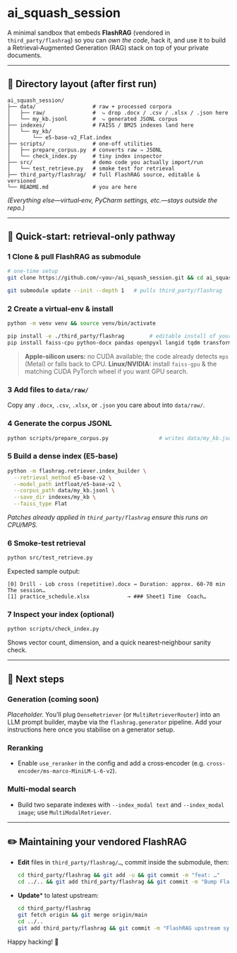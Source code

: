 # ai\_squash\_session

A minimal sandbox that embeds **FlashRAG** (vendored in `third_party/flashrag`) so you can *own the code*, hack it, and use it to build a Retrieval‑Augmented Generation (RAG) stack on top of your private documents.

---

## 📂 Directory layout (after first run)

```text
ai_squash_session/
├── data/                  # raw + processed corpora
│   ├── raw/               #  ⤷ drop .docx / .csv / .xlsx / .json here
│   └── my_kb.jsonl        #  ⤷ generated JSONL corpus
├── indexes/               # FAISS / BM25 indexes land here
│   └── my_kb/
│       └── e5-base-v2_Flat.index
├── scripts/               # one‑off utilities
│   ├── prepare_corpus.py  # converts raw ⇒ JSONL
│   └── check_index.py     # tiny index inspector
├── src/                   # demo code you actually import/run
│   └── test_retrieve.py   # smoke test for retrieval
├── third_party/flashrag/  # full FlashRAG source, editable & versioned
└── README.md              # you are here
```

*(Everything else—virtual‑env, PyCharm settings, etc.—stays outside the repo.)*

---

## 🚀 Quick‑start: retrieval‑only pathway

### 1 Clone & pull FlashRAG as submodule

```bash
# one‑time setup
git clone https://github.com/<you>/ai_squash_session.git && cd ai_squash_session

git submodule update --init --depth 1   # pulls third_party/flashrag
```

### 2 Create a virtual‑env & install

```bash
python -m venv venv && source venv/bin/activate

pip install -e ./third_party/flashrag        # editable install of your FlashRAG copy
pip install faiss-cpu python-docx pandas openpyxl langid tqdm transformers
```

> **Apple‑silicon users:** no CUDA available; the code already detects `mps` (Metal) or falls back to CPU.
> **Linux/NVIDIA:** install `faiss-gpu` & the matching CUDA PyTorch wheel if you want GPU search.

### 3 Add files to `data/raw/`

Copy any `.docx`, `.csv`, `.xlsx`, or `.json` you care about into `data/raw/`.

### 4 Generate the corpus JSONL

```bash
python scripts/prepare_corpus.py                # writes data/my_kb.jsonl
```

### 5 Build a dense index (E5‑base)

```bash
python -m flashrag.retriever.index_builder \
  --retrieval_method e5-base-v2 \
  --model_path intfloat/e5-base-v2 \
  --corpus_path data/my_kb.jsonl \
  --save_dir indexes/my_kb \
  --faiss_type Flat
```

*Patches already applied in `third_party/flashrag` ensure this runs on CPU/MPS.*

### 6 Smoke‑test retrieval

```bash
python src/test_retrieve.py
```

Expected sample output:

```text
[0] Drill - Lob cross (repetitive).docx → Duration: approx. 60‑70 min The session…
[1] practice_schedule.xlsx            → ### Sheet1 Time  Coach…
```

### 7 Inspect your index (optional)

```bash
python scripts/check_index.py
```

Shows vector count, dimension, and a quick nearest‑neighbour sanity check.

---

## 🔮 Next steps

### Generation (coming soon)

*Placeholder.*
You’ll plug `DenseRetriever` (or `MultiRetrieverRouter`) into an LLM prompt builder, maybe via the `flashrag.generator` pipeline.
Add your instructions here once you stabilise on a generator setup.

### Reranking

* Enable `use_reranker` in the config and add a cross‑encoder (e.g. `cross-encoder/ms-marco-MiniLM-L-6-v2`).

### Multi‑modal search

* Build two separate indexes with `--index_modal text` and `--index_modal image`; use `MultiModalRetriever`.

---

## ✏️ Maintaining your vendored FlashRAG

* **Edit** files in `third_party/flashrag/…`, commit inside the submodule, then:

  ```bash
  cd third_party/flashrag && git add -u && git commit -m "feat: …"
  cd ../.. && git add third_party/flashrag && git commit -m "Bump FlashRAG submodule"
  ```
* **Update**\* to latest upstream:

  ```bash
  cd third_party/flashrag
  git fetch origin && git merge origin/main
  cd ../..
  git add third_party/flashrag && git commit -m "FlashRAG upstream sync"
  ```

Happy hacking! 🚀
